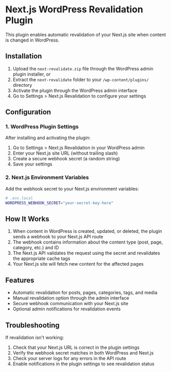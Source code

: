 # Next.js WordPress Revalidation Plugin

This plugin enables automatic revalidation of your Next.js site when content is changed in WordPress.

## Installation

1. Upload the `next-revalidate.zip` file through the WordPress admin plugin installer, or
2. Extract the `next-revalidate` folder to your `/wp-content/plugins/` directory
3. Activate the plugin through the WordPress admin interface
4. Go to Settings > Next.js Revalidation to configure your settings

## Configuration

### 1. WordPress Plugin Settings

After installing and activating the plugin:

1. Go to Settings > Next.js Revalidation in your WordPress admin
2. Enter your Next.js site URL (without trailing slash)
3. Create a secure webhook secret (a random string)
4. Save your settings

### 2. Next.js Environment Variables

Add the webhook secret to your Next.js environment variables:

```bash
# .env.local
WORDPRESS_WEBHOOK_SECRET="your-secret-key-here"
```

## How It Works

1. When content in WordPress is created, updated, or deleted, the plugin sends a webhook to your Next.js API route
2. The webhook contains information about the content type (post, page, category, etc.) and ID
3. The Next.js API validates the request using the secret and revalidates the appropriate cache tags
4. Your Next.js site will fetch new content for the affected pages

## Features

- Automatic revalidation for posts, pages, categories, tags, and media
- Manual revalidation option through the admin interface
- Secure webhook communication with your Next.js site
- Optional admin notifications for revalidation events

## Troubleshooting

If revalidation isn't working:

1. Check that your Next.js URL is correct in the plugin settings
2. Verify the webhook secret matches in both WordPress and Next.js
3. Check your server logs for any errors in the API route
4. Enable notifications in the plugin settings to see revalidation status
